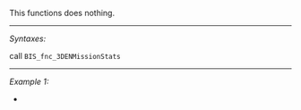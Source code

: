 This functions does nothing.


---
*Syntaxes:*

call `BIS_fnc_3DENMissionStats`

---
*Example 1:*

-